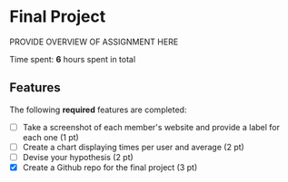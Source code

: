 # Final Project

PROVIDE OVERVIEW OF ASSIGNMENT HERE

Time spent: **6** hours spent in total

## Features

The following **required** features are completed:

- [ ] Take a screenshot of each member's website and provide a label for each one (1 pt)
- [ ] Create a chart displaying times per user and average (2 pt)
- [ ] Devise your hypothesis (2 pt)
- [x] Create a Github repo for the final project (3 pt)
